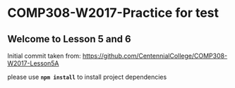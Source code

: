 # COMP308-W2017-Practice for test

## Welcome to Lesson 5 and 6

Initial commit taken from: https://github.com/CentennialCollege/COMP308-W2017-Lesson5A 

please use **`npm install`** to install project dependencies
